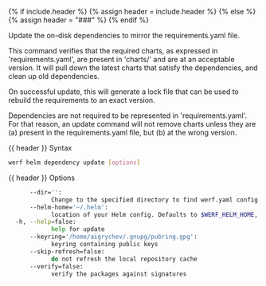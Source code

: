 {% if include.header %}
{% assign header = include.header %}
{% else %}
{% assign header = "###" %}
{% endif %}

Update the on-disk dependencies to mirror the requirements.yaml file.

This command verifies that the required charts, as expressed in 'requirements.yaml',
are present in 'charts/' and are at an acceptable version. It will pull down
the latest charts that satisfy the dependencies, and clean up old dependencies.

On successful update, this will generate a lock file that can be used to
rebuild the requirements to an exact version.

Dependencies are not required to be represented in 'requirements.yaml'. For that
reason, an update command will not remove charts unless they are (a) present
in the requirements.yaml file, but (b) at the wrong version.


{{ header }} Syntax

```bash
werf helm dependency update [options]
```

{{ header }} Options

```bash
      --dir='':
            Change to the specified directory to find werf.yaml config
      --helm-home='~/.helm':
            location of your Helm config. Defaults to $WERF_HELM_HOME, $HELM_HOME or ~/.helm
  -h, --help=false:
            help for update
      --keyring='/home/aigrychev/.gnupg/pubring.gpg':
            keyring containing public keys
      --skip-refresh=false:
            do not refresh the local repository cache
      --verify=false:
            verify the packages against signatures
```

